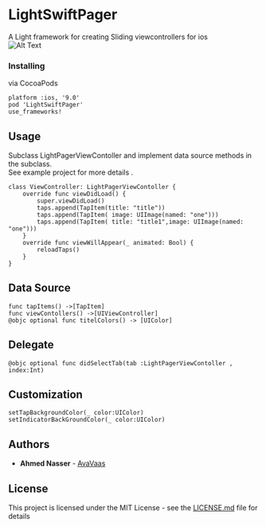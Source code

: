 # LightSwiftPager

A   Light framework for creating Sliding viewcontrollers for ios 
<br />
![Alt Text](https://media.giphy.com/media/aM98ApTjIK5iprKXII/giphy.gif)
### Installing

via CocoaPods

```
platform :ios, '9.0'
pod 'LightSwiftPager'
use_frameworks!
```


## Usage

Subclass LightPagerViewContoller  and implement data source methods in the subclass.
<br />
See example project for more details .

```
class ViewController: LightPagerViewContoller {
    override func viewDidLoad() {
        super.viewDidLoad()
        taps.append(TapItem(title: "title"))
        taps.append(TapItem( image: UIImage(named: "one")))
        taps.append(TapItem( title: "title1",image: UIImage(named: "one")))
    }
    override func viewWillAppear(_ animated: Bool) {
        reloadTaps()
    }
}
```

## Data Source
```
func tapItems() ->[TapItem]
func viewContollers() ->[UIViewController]
@objc optional func titelColors() -> [UIColor]
```
## Delegate
```
@objc optional func didSelectTab(tab :LightPagerViewContoller , index:Int)
```
## Customization
```
setTapBackgroundColor(_ color:UIColor)
setIndicatorBackGroundColor(_ color:UIColor)
```
## Authors

* **Ahmed Nasser** - [AvaVaas](https://github.com/AvaVaas)

## License

This project is licensed under the MIT License - see the [LICENSE.md](LICENSE.md) file for details



